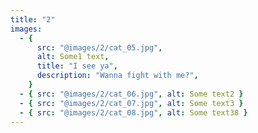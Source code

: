```yaml
---
title: "2"
images:
  - {
      src: "@images/2/cat_05.jpg",
      alt: Some1 text,
      title: "I see ya",
      description: "Wanna fight with me?",
    }
  - { src: "@images/2/cat_06.jpg", alt: Some text2 }
  - { src: "@images/2/cat_07.jpg", alt: Some text3 }
  - { src: "@images/2/cat_08.jpg", alt: Some text38 }
---
```

